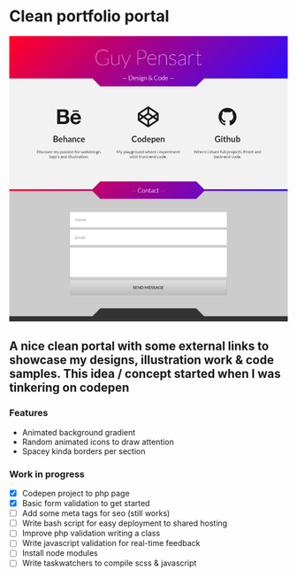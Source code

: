 # Clean portfolio portal
![alt text](cover.jpg "My personal portfolio portal")
## A nice clean portal with some external links to showcase my designs, illustration work & code samples. This idea / concept started when I was tinkering on codepen



### Features
* Animated background gradient
* Random animated icons to draw attention
* Spacey kinda borders per section

### Work in progress
- [x] Codepen project to php page
- [x] Basic form validation to get started
- [ ] Add some meta tags for seo (still works)
- [ ] Write bash script for easy deployment to shared hosting
- [ ] Improve php validation writing a class
- [ ] Write javascript validation for real-time feedback
- [ ] Install node modules
- [ ] Write taskwatchers to compile scss & javascript